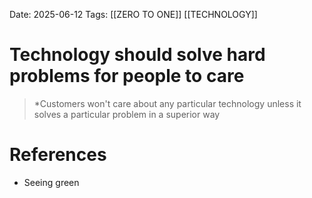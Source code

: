 Date: 2025-06-12
Tags: [[ZERO TO ONE]] [[TECHNOLOGY]]

# Technology should solve hard problems for people to care

>*Customers won't care about any particular technology unless it solves a particular problem in a superior way 
# References 
- Seeing green 